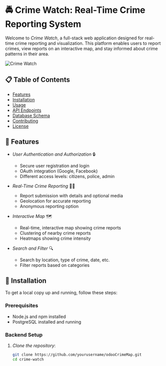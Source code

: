# 🚔 Crime Watch: Real-Time Crime Reporting System

Welcome to *Crime Watch*, a full-stack web application designed for real-time crime reporting and visualization. This platform enables users to report crimes, view reports on an interactive map, and stay informed about crime patterns in their area.

![Crime Watch](public/background.jpg)

## 📋 Table of Contents
- [Features](#features)
- [Installation](#installation)
- [Usage](#usage)
- [API Endpoints](#api-endpoints)
- [Database Schema](#database-schema)
- [Contributing](#contributing)
- [License](#license)

## 🌟 Features

- *User Authentication and Authorization* 🔒
  - Secure user registration and login
  - OAuth integration (Google, Facebook)
  - Different access levels: citizens, police, admin

- *Real-Time Crime Reporting* 🕵‍♀
  - Report submission with details and optional media
  - Geolocation for accurate reporting
  - Anonymous reporting option

- *Interactive Map* 🗺
  - Real-time, interactive map showing crime reports
  - Clustering of nearby crime reports
  - Heatmaps showing crime intensity

- *Search and Filter* 🔍
  - Search by location, type of crime, date, etc.
  - Filter reports based on categories

## 🚀 Installation

To get a local copy up and running, follow these steps:

### Prerequisites

- Node.js and npm installed
- PostgreSQL installed and running

### Backend Setup

1. *Clone the repository*:
   ```sh
   git clone https://github.com/yourusername/odooCrimeMap.git
   cd crime-watch
